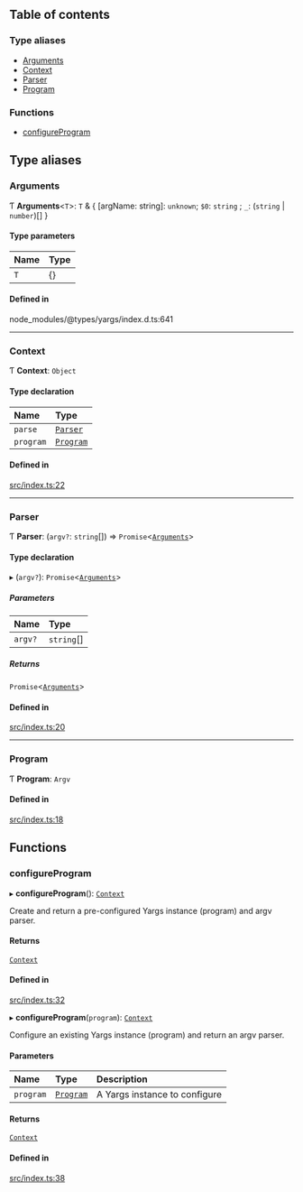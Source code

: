 ## Table of contents

### Type aliases

- [Arguments][1]
- [Context][2]
- [Parser][3]
- [Program][4]

### Functions

- [configureProgram][5]

## Type aliases

### Arguments

Ƭ **Arguments**<`T`>: `T` & { \[argName: string]: `unknown`; `$0`: `string` ;
`_`: (`string` | `number`)\[] }

#### Type parameters

| Name | Type |
| :--- | :--- |
| `T`  | {}   |

#### Defined in

node_modules/@types/yargs/index.d.ts:641

---

### Context

Ƭ **Context**: `Object`

#### Type declaration

| Name      | Type           |
| :-------- | :------------- |
| `parse`   | [`Parser`][3]  |
| `program` | [`Program`][4] |

#### Defined in

[src/index.ts:22][6]

---

### Parser

Ƭ **Parser**: (`argv?`: `string`\[]) => `Promise`<[`Arguments`][1]>

#### Type declaration

▸ (`argv?`): `Promise`<[`Arguments`][1]>

##### Parameters

| Name    | Type       |
| :------ | :--------- |
| `argv?` | `string`[] |

##### Returns

`Promise`<[`Arguments`][1]>

#### Defined in

[src/index.ts:20][7]

---

### Program

Ƭ **Program**: `Argv`

#### Defined in

[src/index.ts:18][8]

## Functions

### configureProgram

▸ **configureProgram**(): [`Context`][2]

Create and return a pre-configured Yargs instance (program) and argv parser.

#### Returns

[`Context`][2]

#### Defined in

[src/index.ts:32][9]

▸ **configureProgram**(`program`): [`Context`][2]

Configure an existing Yargs instance (program) and return an argv parser.

#### Parameters

| Name      | Type           | Description                   |
| :-------- | :------------- | :---------------------------- |
| `program` | [`Program`][4] | A Yargs instance to configure |

#### Returns

[`Context`][2]

#### Defined in

[src/index.ts:38][10]

[1]: README.md#arguments
[2]: README.md#context
[3]: README.md#parser
[4]: README.md#program
[5]: README.md#configureprogram
[6]:
  https://github.com/Xunnamius/git-add-then-commit/blob/c57178b/src/index.ts#L22
[7]:
  https://github.com/Xunnamius/git-add-then-commit/blob/c57178b/src/index.ts#L20
[8]:
  https://github.com/Xunnamius/git-add-then-commit/blob/c57178b/src/index.ts#L18
[9]:
  https://github.com/Xunnamius/git-add-then-commit/blob/c57178b/src/index.ts#L32
[10]:
  https://github.com/Xunnamius/git-add-then-commit/blob/c57178b/src/index.ts#L38
